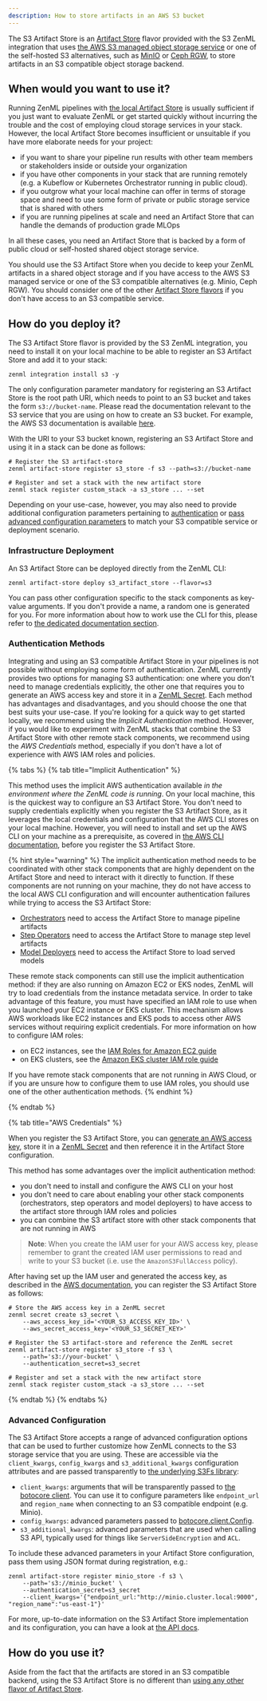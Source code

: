 ```yaml
---
description: How to store artifacts in an AWS S3 bucket
---
```


The S3 Artifact Store is an [Artifact Store](./artifact-stores.md) flavor provided with
the S3 ZenML integration that uses [the AWS S3 managed object storage service](https://aws.amazon.com/s3/)
or one of the self-hosted S3 alternatives, such as [MinIO](https://min.io/) or
[Ceph RGW](https://ceph.io/en/discover/technology/#object),
to store artifacts in an S3 compatible object storage backend.

## When would you want to use it?

Running ZenML pipelines with [the local Artifact Store](./local.md) is usually
sufficient if you just want to evaluate ZenML or get started quickly without
incurring the trouble and the cost of employing cloud storage services in your
stack. However, the local Artifact Store becomes insufficient or unsuitable if
you have more elaborate needs for your project:

* if you want to share your pipeline run results with other team members or
stakeholders inside or outside your organization
* if you have other components in your stack that are running remotely (e.g. a
Kubeflow or Kubernetes Orchestrator running in public cloud).
* if you outgrow what your local machine can offer in terms of storage space and
need to use some form of private or public storage service that is shared with
others
* if you are running pipelines at scale and need an Artifact Store that can
handle the demands of production grade MLOps

In all these cases, you need an Artifact Store that is backed by a form of
public cloud or self-hosted shared object storage service.

You should use the S3 Artifact Store when you decide to keep your ZenML
artifacts in a shared object storage and if you have access to the AWS S3
managed service or one of the S3 compatible alternatives (e.g. Minio, Ceph RGW).
You should consider one of the other [Artifact Store flavors](./artifact-stores.md#artifact-store-flavors)
if you don't have access to an S3 compatible service.

## How do you deploy it?

The S3 Artifact Store flavor is provided by the S3 ZenML integration, you need
to install it on your local machine to be able to register an S3 Artifact Store
and add it to your stack:

```shell
zenml integration install s3 -y
```

The only configuration parameter mandatory for registering an S3 Artifact Store
is the root path URI, which needs to point to an S3 bucket and takes the form
`s3://bucket-name`. Please read the documentation relevant to the S3 service
that you are using on how to create an S3 bucket. For example, the AWS S3
documentation is available [here](https://docs.aws.amazon.com/AmazonS3/latest/userguide/create-bucket-overview.html).

With the URI to your S3 bucket known, registering an S3 Artifact Store and using
it in a stack can be done as follows:

```shell
# Register the S3 artifact-store
zenml artifact-store register s3_store -f s3 --path=s3://bucket-name

# Register and set a stack with the new artifact store
zenml stack register custom_stack -a s3_store ... --set
```

Depending on your use-case, however, you may also need to provide additional
configuration parameters pertaining to [authentication](#authentication-methods)
or [pass advanced configuration parameters](#advanced-configuration) to match
your S3 compatible service or deployment scenario.

### Infrastructure Deployment

An S3 Artifact Store can be deployed directly from the ZenML CLI:

```shell
zenml artifact-store deploy s3_artifact_store --flavor=s3
```

You can pass other configuration specific to the stack components as key-value
arguments. If you don't provide a name, a random one is generated for you. For
more information about how to work use the CLI for this, please refer to [the
dedicated documentation
section](../../advanced-guide/practical/stack-recipes.md#deploying-stack-components-directly).

### Authentication Methods

Integrating and using an S3 compatible Artifact Store in your pipelines is not
possible without employing some form of authentication. ZenML currently provides
two options for managing S3 authentication: one where you don't need to
manage credentials explicitly, the other one that requires you to generate
an AWS access key and store it in a
[ZenML Secret](../../starter-guide/production-fundamentals/secrets-management.md). Each
method has advantages and disadvantages, and you should choose the one that
best suits your use-case. If you're looking for a quick way to get started
locally, we recommend using the *Implicit Authentication* method. However, if
you would like to experiment with ZenML stacks that combine the S3 Artifact
Store with other remote stack components, we recommend using the
*AWS Credentials* method, especially if you don't have a lot of experience
with AWS IAM roles and policies.

{% tabs %}
{% tab title="Implicit Authentication" %}

This method uses the implicit AWS authentication available _in the environment
where the ZenML code is running_. On your local machine, this is the quickest
way to configure an S3 Artifact Store. You don't need to supply credentials
explicitly when you register the S3 Artifact Store, as it leverages the local
credentials and configuration that the AWS CLI stores on your local
machine. However, you will need to install and set up the AWS CLI on your
machine as a prerequisite, as covered in [the AWS CLI documentation](https://docs.aws.amazon.com/cli/latest/userguide/getting-started-install.html), before you register the S3 Artifact Store.

{% hint style="warning" %}
The implicit authentication method needs to be coordinated with other stack
components that are highly dependent on the Artifact Store and need to interact
with it directly to function. If these components are not running on your
machine, they do not have access to the local AWS CLI configuration and will
encounter authentication failures while trying to access the S3 Artifact Store:

* [Orchestrators](../orchestrators/orchestrators.md) need to access the 
Artifact Store to manage pipeline artifacts
* [Step Operators](../step-operators/step-operators.md) need to access the 
Artifact Store to manage step level artifacts
* [Model Deployers](../model-deployers/model-deployers.md) need to access the 
Artifact Store to load served models

These remote stack components can still use the implicit authentication method:
if they are also running on Amazon EC2 or EKS nodes, ZenML will try to load
credentials from the instance metadata service. In order to take advantage of
this feature, you must have specified an IAM role to use when you launched your
EC2 instance or EKS cluster. This mechanism allows AWS workloads like EC2
instances and EKS pods to access other AWS services without requiring explicit
credentials. For more information on how to configure IAM roles:

* on EC2 instances, see the [IAM Roles for Amazon EC2 guide](https://docs.aws.amazon.com/AWSEC2/latest/UserGuide/iam-roles-for-amazon-ec2.html)
* on EKS clusters, see the [Amazon EKS cluster IAM role guide](https://docs.aws.amazon.com/eks/latest/userguide/service_IAM_role.html)

If you have remote stack components that are not running in AWS Cloud, or if you
are unsure how to configure them to use IAM roles, you should use one of the
other authentication methods.
{% endhint %}

{% endtab %}

{% tab title="AWS Credentials" %}

When you register the S3 Artifact Store, you can
[generate an AWS access key](https://aws.amazon.com/premiumsupport/knowledge-center/create-access-key/),
store it in a [ZenML Secret](../../starter-guide/production-fundamentals/secrets-management.md)
and then reference it in the Artifact Store configuration.

This method has some advantages over the implicit authentication method:

* you don't need to install and configure the AWS CLI on your host
* you don't need to care about enabling your other stack components
(orchestrators, step operators and model deployers) to have access to the
artifact store through IAM roles and policies
* you can combine the S3 artifact store with other stack components that are not
running in AWS

>**Note**:
> When you create the IAM user for your AWS access key, please remember to grant
the created IAM user permissions to read and write to your S3 bucket (i.e. use
the `AmazonS3FullAccess` policy).

After having set up the IAM user and generated the access key, as described in
the [AWS documentation](https://aws.amazon.com/premiumsupport/knowledge-center/create-access-key/),
you can register the S3 Artifact Store as follows:

```shell
# Store the AWS access key in a ZenML secret
zenml secret create s3_secret \
    --aws_access_key_id='<YOUR_S3_ACCESS_KEY_ID>' \
    --aws_secret_access_key='<YOUR_S3_SECRET_KEY>'

# Register the S3 artifact-store and reference the ZenML secret
zenml artifact-store register s3_store -f s3 \
    --path='s3://your-bucket' \
    --authentication_secret=s3_secret

# Register and set a stack with the new artifact store
zenml stack register custom_stack -a s3_store ... --set
```

{% endtab %}
{% endtabs %}

### Advanced Configuration

The S3 Artifact Store accepts a range of advanced configuration options that can
be used to further customize how ZenML connects to the S3 storage service that
you are using. These are accessible via the `client_kwargs`, `config_kwargs` and
`s3_additional_kwargs` configuration attributes and are passed transparently to
[the underlying S3Fs library](https://s3fs.readthedocs.io/en/latest/#s3-compatible-storage):

* `client_kwargs`: arguments that will be transparently passed to
[the botocore client](https://boto3.amazonaws.com/v1/documentation/api/latest/reference/core/session.html#boto3.session.Session.client).
You can use it to configure parameters like `endpoint_url` and `region_name`
when connecting to an S3 compatible endpoint (e.g. Minio).
* `config_kwargs`: advanced parameters passed to [botocore.client.Config](https://botocore.amazonaws.com/v1/documentation/api/latest/reference/config.html).
* `s3_additional_kwargs`: advanced parameters that are used when calling S3 API,
typically used for things like `ServerSideEncryption` and `ACL`.

To include these advanced parameters in your Artifact Store configuration, pass
them using JSON format during registration, e.g.:

```shell
zenml artifact-store register minio_store -f s3 \
    --path='s3://minio_bucket' \
    --authentication_secret=s3_secret
    --client_kwargs='{"endpoint_url:"http://minio.cluster.local:9000", "region_name":"us-east-1"}'
```

For more, up-to-date information on the S3 Artifact Store implementation and its
configuration, you can have a look at [the API docs](https://apidocs.zenml.io/latest/integration_code_docs/integrations-s3/#zenml.integrations.s3.artifact_stores.s3_artifact_store).

## How do you use it?

Aside from the fact that the artifacts are stored in an S3 compatible backend,
using the S3 Artifact Store is no different than [using any other flavor of Artifact Store](./artifact-stores.md#how-to-use-it).
